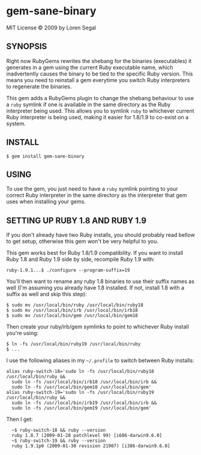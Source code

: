 gem-sane-binary
===============

MIT License &copy; 2009 by Loren Segal

SYNOPSIS
--------

Right now RubyGems rewrites the shebang for the binaries (executables) it 
generates in a gem using the current Ruby executable name, which inadvertently 
causes the binary to be tied to the specific Ruby version. This means you need 
to reinstall a gem everytime you switch Ruby interpreters to regenerate the 
binaries.

This gem adds a RubyGems plugin to change the shebang behaviour to use a `ruby` 
symlink if one is available in the same directory as the Ruby interpreter being 
used. This allows you to symlink `ruby` to whichever current Ruby interpreter 
is being used, making it easier for 1.8/1.9 to co-exist on a system.

INSTALL
-------

    $ gem install gem-sane-binary
   
USING
-----

To use the gem, you just need to have a `ruby` symlink pointing to your correct
Ruby interpreter in the same directory as the interpreter that gem uses when
installing your gems.

SETTING UP RUBY 1.8 AND RUBY 1.9
--------------------------------

If you don't already have two Ruby installs, you should probably read bellow
to get setup, otherwise this gem won't be very helpful to you.

This gem works best for Ruby 1.8/1.9 compatibility. If you want to install Ruby
1.8 and Ruby 1.9 side by side, recompile Ruby 1.9 with:
  
    ruby-1.9.1...$ ./configure --program-suffix=19
    
You'll then want to rename any ruby 1.8 binaries to use their suffix names as
well (I'm assuming you already have 1.8 installed. If not, install 1.8 with
a suffix as well and skip this step):

    $ sudo mv /usr/local/bin/ruby /usr/local/bin/ruby18
    $ sudo mv /usr/local/bin/irb /usr/local/bin/irb18
    $ sudo mv /usr/local/bin/gem /usr/local/bin/gem18
    
Then create your ruby/irb/gem symlinks to point to whichever Ruby install you're
using:

    $ ln -fs /usr/local/bin/ruby19 /usr/local/bin/ruby
    $ ...
    
I use the following aliases in my `~/.profile` to switch between Ruby installs:

    alias ruby-switch-18='sudo ln -fs /usr/local/bin/ruby18 /usr/local/bin/ruby &&
      sudo ln -fs /usr/local/bin/irb18 /usr/local/bin/irb &&
      sudo ln -fs /usr/local/bin/gem18 /usr/local/bin/gem'
    alias ruby-switch-19='sudo ln -fs /usr/local/bin/ruby19 /usr/local/bin/ruby &&
      sudo ln -fs /usr/local/bin/irb19 /usr/local/bin/irb &&
      sudo ln -fs /usr/local/bin/gem19 /usr/local/bin/gem'

Then I get:

      ~$ ruby-switch-18 && ruby --version 
      ruby 1.8.7 (2009-01-28 patchlevel 99) [i686-darwin9.6.0]
      ~$ ruby-switch-19 && ruby --version
      ruby 1.9.1p0 (2009-01-30 revision 21907) [i386-darwin9.6.0]
